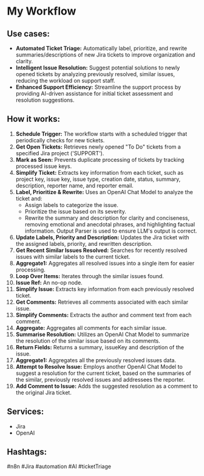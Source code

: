 # My Workflow

## Use cases:

- **Automated Ticket Triage:** Automatically label, prioritize, and rewrite summaries/descriptions of new Jira tickets to improve organization and clarity.
- **Intelligent Issue Resolution:** Suggest potential solutions to newly opened tickets by analyzing previously resolved, similar issues, reducing the workload on support staff.
- **Enhanced Support Efficiency:** Streamline the support process by providing AI-driven assistance for initial ticket assessment and resolution suggestions.

## How it works:

1.  **Schedule Trigger:** The workflow starts with a scheduled trigger that periodically checks for new tickets.
2.  **Get Open Tickets:** Retrieves newly opened "To Do" tickets from a specified Jira project ('SUPPORT').
3.  **Mark as Seen:** Prevents duplicate processing of tickets by tracking processed issue keys.
4.  **Simplify Ticket:** Extracts key information from each ticket, such as project key, issue key, issue type, creation date, status, summary, description, reporter name, and reporter email.
5.  **Label, Prioritize & Rewrite:** Uses an OpenAI Chat Model to analyze the ticket and:
    *   Assign labels to categorize the issue.
    *   Prioritize the issue based on its severity.
    *   Rewrite the summary and description for clarity and conciseness, removing emotional and anecdotal phrases, and highlighting factual information. Output Parser is used to ensure LLM's output is correct.
6.  **Update Labels, Priority and Description:** Updates the Jira ticket with the assigned labels, priority, and rewritten description.
7.  **Get Recent Similar Issues Resolved:** Searches for recently resolved issues with similar labels to the current ticket.
8.  **Aggregate1:** Aggregates all resolved issues into a single item for easier processing.
9.  **Loop Over Items:** Iterates through the similar issues found.
10. **Issue Ref:** An no-op node.
11. **Simplify Issue:** Extracts key information from each previously resolved ticket.
12. **Get Comments:** Retrieves all comments associated with each similar issue.
13. **Simplify Comments:** Extracts the author and comment text from each comment.
14. **Aggregate:** Aggregates all comments for each similar issue.
15. **Summarise Resolution:** Utilizes an OpenAI Chat Model to summarize the resolution of the similar issue based on its comments.
16. **Return Fields:** Returns a summary, issueKey and description of the issue.
17. **Aggregate1:** Aggregates all the previously resolved issues data.
18. **Attempt to Resolve Issue:** Employs another OpenAI Chat Model to suggest a resolution for the current ticket, based on the summaries of the similar, previously resolved issues and addressees the reporter.
19. **Add Comment to Issue:** Adds the suggested resolution as a comment to the original Jira ticket.

## Services:

-   Jira
-   OpenAI

## Hashtags:

#n8n #Jira #automation #AI #ticketTriage
